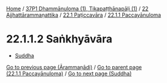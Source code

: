 
[Home](/) / [37P1 Dhammānuloma (1), Tikapaṭṭhānapāḷi (1)](../../...md) / [22 Ajjhattārammaṇattika](../...md) / [22.1 Paṭiccavāra](...md) / [22.1.1 Paccayānuloma](../37P1/22/22.1/22.1.1.md)

# 22.1.1.2 Saṅkhyāvāra

* [Suddha](22.1.1.2/Suddha.md)

[Go to previous page (Ārammaṇādi)](22.1.1.1/Arammanadi.md) / [Go to parent page (22.1.1 Paccayānuloma)](../37P1/22/22.1/22.1.1.md) / [Go to next page (Suddha)](22.1.1.2/Suddha.md)


